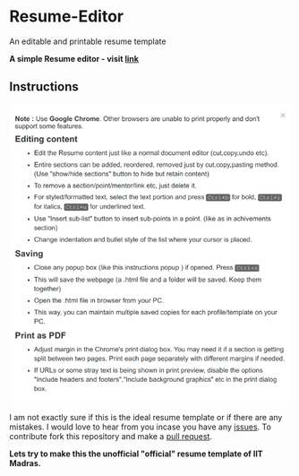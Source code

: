 # Resume-Editor

An editable and printable resume template

**A simple Resume editor - visit [link]()**

## Instructions

![instructions](instructions.png)

I am not exactly sure if this is the ideal resume template or if there are any mistakes. 
I would love to hear from you incase you have any [issues](https://github.com/MukundVarmaT/Resume-Editor/issues).
To contribute fork this repository and make a [pull request](https://github.com/MukundVarmaT/Resume-Editor/pulls). 

**Lets try to make this the unofficial "official" resume template of IIT Madras.**